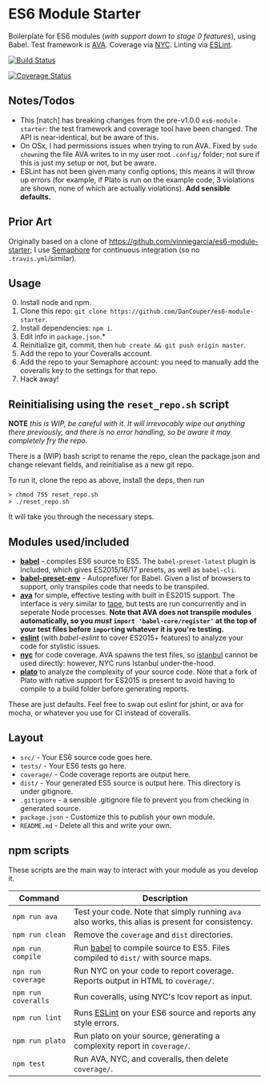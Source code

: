 # ES6 Module Starter

Boilerplate for ES6 modules (*with support down to stage 0 features*), using Babel. Test framework is [AVA](https://github.com/sindresorhus/ava). Coverage via [NYC](https://github.com/bcoe/nyc). Linting via [ESLint](http://eslint.org/).

[![Build Status](https://semaphoreci.com/api/v1/projects/03a7edf4-865a-4df0-9244-3a6aa12f2cea/533329/badge.svg)](https://semaphoreci.com/dancouper/es6-module-starter)

[![Coverage Status](https://coveralls.io/repos/DanCouper/es6-module-starter/badge.svg?branch=master&service=github)](https://coveralls.io/github/DanCouper/es6-module-starter?branch=master)

## Notes/Todos

- This [natch] has breaking changes from the pre-v1.0.0 `es6-module-starter`: the test framework and coverage tool have been changed. The API is near-identical, but be aware of this.
- On OSx, I had permissions issues when trying to run AVA. Fixed by `sudo chown`ing the file AVA writes to in my user root `.config/` folder; not sure if this is just my setup or not, but be aware.
- ESLint has not been given many config options; this means it will throw up errors (for example, if Plato is run on the example code, 3 violations are shown, none of which are actually violations). **Add sensible defaults.**


## Prior Art

Originally based on a clone of https://github.com/vinniegarcia/es6-module-starter; I use [Semaphore](https://semaphoreci.com) for continuous integration (so no `.travis.yml`/similar).

## Usage

0. Install node and npm.
1. Clone this repo: `git clone https://github.com/DanCouper/es6-module-starter`.
2. Install dependencies: `npm i`.
3. Edit info in `package.json`.*
4. Reinitialize git, commit, then `hub create && git push origin master`.
5. Add the repo to your Coveralls account.
6. Add the repo to your Semaphore account: you need to manually add the coveralls key to the settings for that repo.
7. Hack away!

## Reinitialising using the `reset_repo.sh` script

**NOTE** *this is WIP, be careful with it. It
will irrevocably wipe out anything there previously, and there is no error handling, so
be aware it may completely fry the repo.*

There is a (WIP) bash script to rename the repo, clean the package.json and change relevant fields, and reinitialise as a new git repo.

To run it, clone the repo as above, install the deps, then run

```
> chmod 755 reset_repo.sh
> ./reset_repo.sh
```

It will take you through the necessary steps.

## Modules used/included

- [**babel**](https://babeljs.io) - compiles ES6 source to ES5. The `babel-preset-latest` plugin is included, which gives ES2015/16/17 presets,
as well as `babel-cli`.
- [**babel-preset-env**](https://github.com/babel/babel-preset-env) - Autoprefixer
for Babel. Given a list of browsers to support, only transpiles code that needs
to be transpiled.
- [**ava**](https://github.com/sindresorhus/ava) for simple, effective testing with built in ES2015 support. The interface is very similar to [tape](https://github.com/substack/tape), but tests are run concurrently and in seperate Node processes. **Note that AVA does not transpile modules automatically, so you *must* `import 'babel-core/register'` at the top of your test files before `import`ing whatever it is you're testing.**
- [**eslint**](http://eslint.org/) (with *babel-eslint* to cover ES2015+ features) to analyze your code for stylistic issues.
- [**nyc**](https://github.com/bcoe/nyc) for code coverage. AVA spawns the test files, so [istanbul](https://gotwarlost.github.io/istanbul/) cannot be used directly: however, NYC runs Istanbul under-the-hood.
- [**plato**](https://github.com/es-analysis/plato) to analyze the complexity of your source code. Note that a fork of Plato with native support for ES2015 is present to avoid having to compile to a build folder before generating reports.

These are just defaults. Feel free to swap out eslint for jshint, or ava for mocha, or whatever you use for CI instead of coveralls.

## Layout

- `src/` - Your ES6 source code goes here.
- `tests/` - Your ES6 tests go here.
- `coverage/` - Code coverage reports are output here.
- `dist/` - Your generated ES5 source is output here. This directory is under gitignore.
- `.gitignore` - a sensible .gitignore file to prevent you from checking in generated source.
- `package.json` - Customize this to publish your own module.
- `README.md` - Delete all this and write your own.

## npm scripts

These scripts are the main way to interact with your module as you develop it.

| Command | Description |
|---------|-------------|
| `npm run ava` | Test your code. Note that simply running `ava` also works, this alias is present for consistency. |
| `npm run clean` | Remove the `coverage` and `dist` directories. |
| `npm run compile` | Run [babel](https://babeljs.io/) to compile source to ES5. Files compiled to `dist/` with source maps. |
| `npn run coverage` | Run NYC on your code to report coverage. Reports output in HTML to `coverage/`. |
| `npm run coveralls` | Run coveralls, using NYC's lcov report as input. |
| `npm run lint` | Runs [ESLint](http://eslint.org/) on your ES6 source and reports any style errors. |
| `npm run plato` | Run plato on your source, generating a complexity report in `coverage/`.
| `npm test` | Run AVA, NYC, and coveralls, then delete `coverage/`. |

